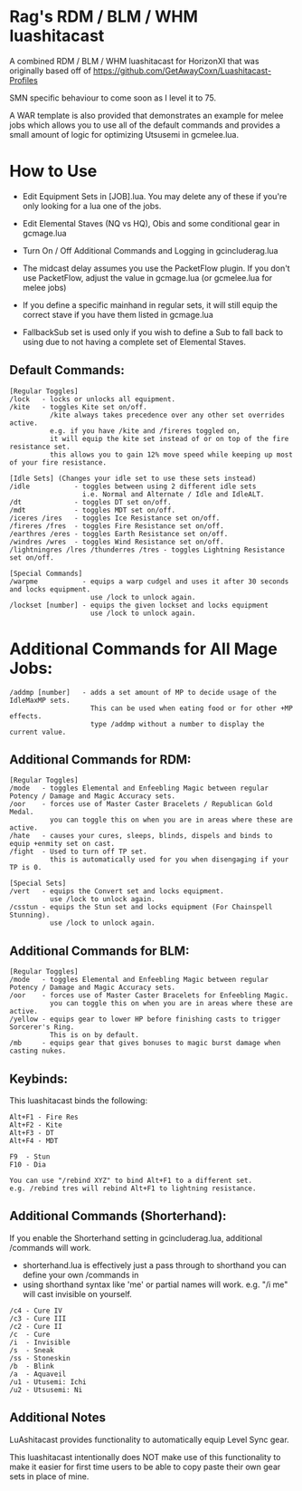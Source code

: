 # Rag's RDM / BLM / WHM luashitacast

A combined RDM / BLM / WHM luashitacast for HorizonXI that was originally based off of https://github.com/GetAwayCoxn/Luashitacast-Profiles

SMN specific behaviour to come soon as I level it to 75.

A WAR template is also provided that demonstrates an example for melee jobs which allows you to use all of the default commands and provides a small amount of logic for optimizing Utsusemi in gcmelee.lua.

# How to Use

- Edit Equipment Sets in [JOB].lua. You may delete any of these if you're only looking for a lua one of the jobs.
- Edit Elemental Staves (NQ vs HQ), Obis and some conditional gear in gcmage.lua
- Turn On / Off Additional Commands and Logging in gcincluderag.lua
- The midcast delay assumes you use the PacketFlow plugin. If you don't use PacketFlow, adjust the value in gcmage.lua (or gcmelee.lua for melee jobs)

- If you define a specific mainhand in regular sets, it will still equip the correct stave if you have them listed in gcmage.lua
- FallbackSub set is used only if you wish to define a Sub to fall back to using due to not having a complete set of Elemental Staves.

## Default Commands:
```
[Regular Toggles]
/lock   - locks or unlocks all equipment.
/kite   - toggles Kite set on/off.
          /kite always takes precedence over any other set overrides active.
          e.g. if you have /kite and /fireres toggled on,
          it will equip the kite set instead of or on top of the fire resistance set.
          this allows you to gain 12% move speed while keeping up most of your fire resistance.

[Idle Sets] (Changes your idle set to use these sets instead)
/idle           - toggles between using 2 different idle sets
                  i.e. Normal and Alternate / Idle and IdleALT.
/dt             - toggles DT set on/off.
/mdt            - toggles MDT set on/off.
/iceres /ires   - toggles Ice Resistance set on/off.
/fireres /fres  - toggles Fire Resistance set on/off.
/earthres /eres - toggles Earth Resistance set on/off.
/windres /wres  - toggles Wind Resistance set on/off.
/lightningres /lres /thunderres /tres - toggles Lightning Resistance set on/off.

[Special Commands]
/warpme           - equips a warp cudgel and uses it after 30 seconds and locks equipment.
                    use /lock to unlock again.
/lockset [number] - equips the given lockset and locks equipment
                    use /lock to unlock again.
```

# Additional Commands for All Mage Jobs:
```
/addmp [number]   - adds a set amount of MP to decide usage of the IdleMaxMP sets.
                    This can be used when eating food or for other +MP effects.
                    type /addmp without a number to display the current value.
```

## Additional Commands for RDM:
```
[Regular Toggles]
/mode   - toggles Elemental and Enfeebling Magic between regular Potency / Damage and Magic Accuracy sets.
/oor    - forces use of Master Caster Bracelets / Republican Gold Medal.
          you can toggle this on when you are in areas where these are active.
/hate   - causes your cures, sleeps, blinds, dispels and binds to equip +enmity set on cast.
/fight  - Used to turn off TP set.
          this is automatically used for you when disengaging if your TP is 0.

[Special Sets]
/vert   - equips the Convert set and locks equipment.
          use /lock to unlock again.
/csstun - equips the Stun set and locks equipment (For Chainspell Stunning).
          use /lock to unlock again.
```

## Additional Commands for BLM:
```
[Regular Toggles]
/mode   - toggles Elemental and Enfeebling Magic between regular Potency / Damage and Magic Accuracy sets.
/oor    - forces use of Master Caster Bracelets for Enfeebling Magic.
          you can toggle this on when you are in areas where these are active.
/yellow - equips gear to lower HP before finishing casts to trigger Sorcerer's Ring.
          This is on by default.
/mb     - equips gear that gives bonuses to magic burst damage when casting nukes.
```

## Keybinds:

This luashitacast binds the following:
```
Alt+F1 - Fire Res
Alt+F2 - Kite
Alt+F3 - DT
Alt+F4 - MDT

F9  - Stun
F10 - Dia

You can use "/rebind XYZ" to bind Alt+F1 to a different set.
e.g. /rebind tres will rebind Alt+F1 to lightning resistance.
```

## Additional Commands (Shorterhand):

If you enable the Shorterhand setting in gcincluderag.lua, additional /commands will work.

- shorterhand.lua is effectively just a pass through to shorthand you can define your own /commands in
- using shorthand syntax like 'me' or partial names will work. e.g. "/i me" will cast invisible on yourself.

```
/c4 - Cure IV
/c3 - Cure III
/c2 - Cure II
/c  - Cure
/i  - Invisible
/s  - Sneak
/ss - Stoneskin
/b  - Blink
/a  - Aquaveil
/u1 - Utusemi: Ichi
/u2 - Utsusemi: Ni
```

## Additional Notes

LuAshitacast provides functionality to automatically equip Level Sync gear.

This luashitacast intentionally does NOT make use of this functionality to make it easier for first time users to be able to copy paste their own gear sets in place of mine.
